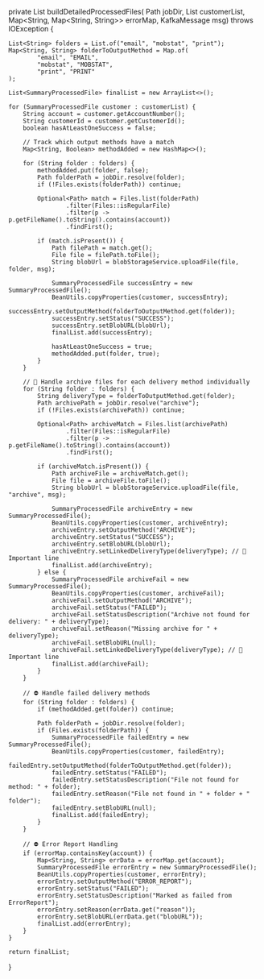 private List<SummaryProcessedFile> buildDetailedProcessedFiles(
        Path jobDir,
        List<SummaryProcessedFile> customerList,
        Map<String, Map<String, String>> errorMap,
        KafkaMessage msg) throws IOException {

    List<String> folders = List.of("email", "mobstat", "print");
    Map<String, String> folderToOutputMethod = Map.of(
            "email", "EMAIL",
            "mobstat", "MOBSTAT",
            "print", "PRINT"
    );

    List<SummaryProcessedFile> finalList = new ArrayList<>();

    for (SummaryProcessedFile customer : customerList) {
        String account = customer.getAccountNumber();
        String customerId = customer.getCustomerId();
        boolean hasAtLeastOneSuccess = false;

        // Track which output methods have a match
        Map<String, Boolean> methodAdded = new HashMap<>();

        for (String folder : folders) {
            methodAdded.put(folder, false);
            Path folderPath = jobDir.resolve(folder);
            if (!Files.exists(folderPath)) continue;

            Optional<Path> match = Files.list(folderPath)
                    .filter(Files::isRegularFile)
                    .filter(p -> p.getFileName().toString().contains(account))
                    .findFirst();

            if (match.isPresent()) {
                Path filePath = match.get();
                File file = filePath.toFile();
                String blobUrl = blobStorageService.uploadFile(file, folder, msg);

                SummaryProcessedFile successEntry = new SummaryProcessedFile();
                BeanUtils.copyProperties(customer, successEntry);
                successEntry.setOutputMethod(folderToOutputMethod.get(folder));
                successEntry.setStatus("SUCCESS");
                successEntry.setBlobURL(blobUrl);
                finalList.add(successEntry);

                hasAtLeastOneSuccess = true;
                methodAdded.put(folder, true);
            }
        }

        // 🔗 Handle archive files for each delivery method individually
        for (String folder : folders) {
            String deliveryType = folderToOutputMethod.get(folder);
            Path archivePath = jobDir.resolve("archive");
            if (!Files.exists(archivePath)) continue;

            Optional<Path> archiveMatch = Files.list(archivePath)
                    .filter(Files::isRegularFile)
                    .filter(p -> p.getFileName().toString().contains(account))
                    .findFirst();

            if (archiveMatch.isPresent()) {
                Path archiveFile = archiveMatch.get();
                File file = archiveFile.toFile();
                String blobUrl = blobStorageService.uploadFile(file, "archive", msg);

                SummaryProcessedFile archiveEntry = new SummaryProcessedFile();
                BeanUtils.copyProperties(customer, archiveEntry);
                archiveEntry.setOutputMethod("ARCHIVE");
                archiveEntry.setStatus("SUCCESS");
                archiveEntry.setBlobURL(blobUrl);
                archiveEntry.setLinkedDeliveryType(deliveryType); // 🔗 Important line
                finalList.add(archiveEntry);
            } else {
                SummaryProcessedFile archiveFail = new SummaryProcessedFile();
                BeanUtils.copyProperties(customer, archiveFail);
                archiveFail.setOutputMethod("ARCHIVE");
                archiveFail.setStatus("FAILED");
                archiveFail.setStatusDescription("Archive not found for delivery: " + deliveryType);
                archiveFail.setReason("Missing archive for " + deliveryType);
                archiveFail.setBlobURL(null);
                archiveFail.setLinkedDeliveryType(deliveryType); // 🔗 Important line
                finalList.add(archiveFail);
            }
        }

        // ⛔ Handle failed delivery methods
        for (String folder : folders) {
            if (methodAdded.get(folder)) continue;

            Path folderPath = jobDir.resolve(folder);
            if (Files.exists(folderPath)) {
                SummaryProcessedFile failedEntry = new SummaryProcessedFile();
                BeanUtils.copyProperties(customer, failedEntry);
                failedEntry.setOutputMethod(folderToOutputMethod.get(folder));
                failedEntry.setStatus("FAILED");
                failedEntry.setStatusDescription("File not found for method: " + folder);
                failedEntry.setReason("File not found in " + folder + " folder");
                failedEntry.setBlobURL(null);
                finalList.add(failedEntry);
            }
        }

        // ⛔ Error Report Handling
        if (errorMap.containsKey(account)) {
            Map<String, String> errData = errorMap.get(account);
            SummaryProcessedFile errorEntry = new SummaryProcessedFile();
            BeanUtils.copyProperties(customer, errorEntry);
            errorEntry.setOutputMethod("ERROR_REPORT");
            errorEntry.setStatus("FAILED");
            errorEntry.setStatusDescription("Marked as failed from ErrorReport");
            errorEntry.setReason(errData.get("reason"));
            errorEntry.setBlobURL(errData.get("blobURL"));
            finalList.add(errorEntry);
        }
    }

    return finalList;
}

